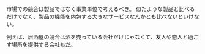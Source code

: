 市場での競合は製品ではなく事業単位で考えるべき。
似たような製品と比べるだけでなく、製品の機能を内包する大きなサービスなんかとも比べないといけない。

例えば、居酒屋の競合は酒を売っている会社だけじゃなくて、友人や恋人と過ごす場所を提供する会社もだ。
